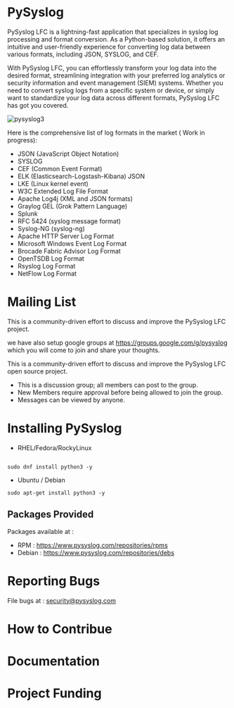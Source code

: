 
PySyslog
=========
PySyslog LFC is a lightning-fast application that specializes in syslog log processing and format conversion. As a Python-based solution, it offers an intuitive and user-friendly experience for converting log data between various formats, including JSON, SYSLOG, and CEF.

With PySyslog LFC, you can effortlessly transform your log data into the desired format, streamlining integration with your preferred log analytics or security information and event management (SIEM) systems. Whether you need to convert syslog logs from a specific system or device, or simply want to standardize your log data across different formats, PySyslog LFC has got you covered.



![pysyslog3](https://github.com/allamiro/PySyslog/assets/279790/258b8399-356d-48d0-9338-99fdf0502de9) </center>


Here is the comprehensive list of log formats in the market ( Work in progress):

* JSON (JavaScript Object Notation)
* SYSLOG
* CEF (Common Event Format)
* ELK (Elasticsearch-Logstash-Kibana) JSON
* LKE (Linux kernel event)
* W3C Extended Log File Format
* Apache Log4j (XML and JSON formats)
* Graylog GEL (Grok Pattern Language)
* Splunk
* RFC 5424 (syslog message format)
* Syslog-NG (syslog-ng)
* Apache HTTP Server Log Format
* Microsoft Windows Event Log Format
* Brocade Fabric Advisor Log Format
* OpenTSDB Log Format
* Rsyslog Log Format
* NetFlow Log Format




Mailing List
============
This is a community-driven effort to discuss and improve the PySyslog LFC project.

we have also setup google groups at https://groups.google.com/g/pysyslog which you will come to join and share your thoughts.


This is a community-driven effort to discuss and improve the PySyslog LFC open source project.

* This is a discussion group; all members can post to the group.
* New Members require approval before being allowed to join the group.
* Messages can be viewed by anyone.


Installing PySyslog
===================
* RHEL/Fedora/RockyLinux

```

sudo dnf install python3 -y 

```



* Ubuntu / Debian

```
sudo apt-get install python3 -y
```




Packages Provided
-----------------

Packages available at :
* RPM : https://www.pysyslog.com/repositories/rpms
* Debian : https://www.pysyslog.com/repositories/debs

  


Reporting Bugs
==============
File bugs at :  security@pysyslog.com 



How to Contribue
================


Documentation
=============



Project Funding
===============

